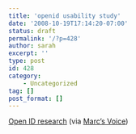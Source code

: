 ```yaml
---
title: 'openid usability study'
date: '2008-10-19T17:14:20-07:00'
status: draft
permalink: '/?p=428'
author: sarah
excerpt: ''
type: post
id: 428
category:
    - Uncategorized
tag: []
post_format: []
---
```

[Open ID research](http://developer.yahoo.net/blog/archives/2008/10/open_id_research.html) (via [Marc’s Voice](http://blog.broadbandmechanics.com/2008/10/mid-october-blogging-08))